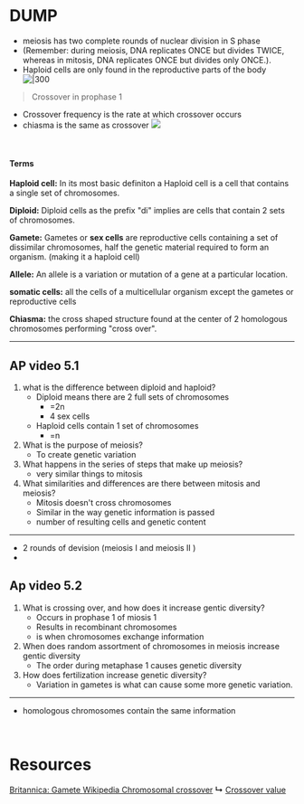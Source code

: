 

# DUMP
- meiosis has two complete rounds of nuclear division in S phase
- (Remember: during meiosis, DNA replicates ONCE but divides TWICE, whereas in mitosis, DNA replicates ONCE but divides only ONCE.).
- Haploid cells are only found in the reproductive parts of the body  
![|300](https://i.imgur.com/rAMeA1f.png)
> Crossover in prophase 1 

- Crossover frequency is the rate at which crossover occurs 
- chiasma is the same as crossover 
![](https://i.imgur.com/LsU60RD.png)

&emsp;
#### **Terms**
**Haploid cell:** In its most basic definiton a Haploid cell is a cell that contains a single set of chromosomes. 

**Diploid:** Diploid cells as the prefix "di" implies are cells that contain 2 sets of chromosomes.

**Gamete:** Gametes or **sex cells** are reproductive cells containing a set of dissimilar chromosomes, half the genetic material required to form an organism. (making it a haploid cell)

**Allele:** An allele is a variation or mutation of a gene at a particular location.

**somatic cells:** all the cells of a multicellular organism except the gametes or reproductive cells

**Chiasma:** the cross shaped structure found at the center of 2 homologous chromosomes performing "cross over".



--- 

## AP video 5.1 
1. what is the difference between  diploid and haploid?
	-  Diploid  means there are 2 full sets of chromosomes
		- =2n
		- 4 sex cells
	- Haploid cells contain 1 set of chromosomes
		- =n
2. What is the purpose of meiosis?
	-  To create genetic variation
3. What happens in the series of steps that make up meiosis?
	- very similar things to mitosis
4. What similarities and differences are there between mitosis and meiosis?
	- Mitosis doesn't cross chromosomes
	- Similar in the way genetic information is passed
	- number of resulting cells and genetic  content
---
- 2 rounds of  devision (meiosis I and meiosis II )
- 



## Ap video 5.2
1. What is crossing over, and how does it increase gentic diversity?
	-  Occurs in prophase 1 of miosis 1 
	- Results in recombinant chromosomes
	- is when chromosomes exchange information 
1. When does random assortment of chromosomes in meiosis increase gentic diversity
	- The order during metaphase 1 causes genetic diversity
1. How does fertilization increase genetic diversity?
	- Variation in gametes is what can cause some more genetic variation.
---
- homologous chromosomes contain the same information


&emsp;
# Resources
[Britannica: Gamete ](https://www.britannica.com/science/gamete)
[Wikipedia Chromosomal crossover](https://en.wikipedia.org/wiki/Chromosomal_crossover)
**↳** [Crossover value](https://en.wikipedia.org/wiki/Crossover_value)
